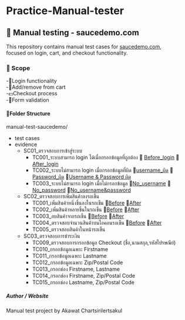 # Practice-Manual-tester
## 🧪 Manual testing - saucedemo.com
This repository contains manual test cases for [saucedemo.com](https://www.saucedemo.com),  
focused on login, cart, and checkout functionality.

### 🎯 Scope
-🔑Login functionality<br>
-🛒Add/remove from cart<br>
-💵Checkout process<br>
-📝Form validation<br>

#### 📁Folder Structure
manual-test-saucedemo/  
- test cases  
- evidence  
   - SC01_ตรวจสอบการเข้าสู่ระบบ
      - TC001_ระบบสามารถ login ได้เมื่อกรอกข้อมูลที่ถูกต้อง 📎 [Before_login](./evidence/swag-test-evidence/SWAG_evidence/SC01_ตรวจสอบการเข้าสู่ระบบ/TC001_valid_login/B_หน้าlogin.jpg) 📎 [After_login](./evidence/swag-test-evidence/SWAG_evidence/SC01_ตรวจสอบการเข้าสู่ระบบ/TC001_valid_login/A_หน้าlogin.jpg)
      - TC002_ระบบไม่สามารถ login เมื่อกรอกข้อมูลที่ผิด 📎[username_ผิด](./evidence/swag-test-evidence/SWAG_evidence/SC01_ตรวจสอบการเข้าสู่ระบบ/TC002_invalid_login/username_ผิด.jpg) 📎[Password_ผิด](./evidence/swag-test-evidence/SWAG_evidence/SC01_ตรวจสอบการเข้าสู่ระบบ/TC002_invalid_login/Password_ผิด.jpg) 📎[Username & Password ผิด](./evidence/swag-test-evidence/SWAG_evidence/SC01_ตรวจสอบการเข้าสู่ระบบ/TC002_invalid_login/Username_Password_ผิด.jpg) 
      - TC003_ระบบไม่สามารถ login เมื่อไม่กรอกข้อมูล 📎[No_username](./evidence/swag-test-evidence/SWAG_evidence/SC01_ตรวจสอบการเข้าสู่ระบบ/TC003_empty_login/No_username.jpg) 📎[No_password](./evidence/swag-test-evidence/SWAG_evidence/SC01_ตรวจสอบการเข้าสู่ระบบ/TC003_empty_login/No_password.jpg) 📎[No_username&password](./evidence/swag-test-evidence/SWAG_evidence/SC01_ตรวจสอบการเข้าสู่ระบบ/TC003_empty_login/No_Username_password.jpg)
   - SC02_ตรวจสอบการเพิ่มสินค้าลงรถเข็น 
      - TC001_เพิ่มสินค้าหนึ่งชิ้นลงในรถเข็น 📎[Before](./evidence/swag-test-evidence/SWAG_evidence/SC02_ตรวจสอบการเพิ่มสินค้าลงรถเข็น/TC001_add_item_cart/TC001_Before_add_to_cart.jpg) 📎[After](./evidence/swag-test-evidence/SWAG_evidence/SC02_ตรวจสอบการเพิ่มสินค้าลงรถเข็น/TC001_add_item_cart/TC001_After_add_to_cart.jpg)
      - TC002_เพิ่มสินค้าหลายชิ้นในรถเข็น 📎[Before](./evidence/swag-test-evidence/SWAG_evidence/SC02_ตรวจสอบการเพิ่มสินค้าลงรถเข็น/TC002_add_items_cart/TC002_Add_to_Cart_Before.jpg) 📎[After](evidence/swag-test-evidence/SWAG_evidence/SC02_ตรวจสอบการเพิ่มสินค้าลงรถเข็น/TC002_add_items_cart/TC002_Add_to_Cart_After.jpg)
      - TC003_ลบสินค้าจากรถเข็น 📎[Before](./evidence/swag-test-evidence/SWAG_evidence/SC02_ตรวจสอบการเพิ่มสินค้าลงรถเข็น/TC003_delete_item_cart/TC003_delete_from_cart_Before.jpg) 📎[After](./evidence/swag-test-evidence/SWAG_evidence/SC02_ตรวจสอบการเพิ่มสินค้าลงรถเข็น/TC003_delete_item_cart/TC003_delete_from_cart_After.jpg)
      - TC004_ตรวจสอบจำนวนสินค้าบนไอคอนรถเข็น 📎[Before](./evidence/swag-test-evidence/SWAG_evidence/SC02_ตรวจสอบการเพิ่มสินค้าลงรถเข็น/TC004_check_icon_cart/TC004_cart_icon_Before.jpg) 📎[After](./evidence/swag-test-evidence/SWAG_evidence/SC02_ตรวจสอบการเพิ่มสินค้าลงรถเข็น/TC004_check_icon_cart/TC004_cart_icon_After.jpg)
      - TC005_ตรวจสอบสินค้าในหน้ารถเข็น
   - SC03_ตรวจสอบการชำระเงิน
      - TC009_ตรวจสอบการกรอกข้อมูล Checkout (ชื่อ,นามสกุล,รหัสไปรษณีย์)
      - TC010_กรอกข้อมูลเฉพาะ Firstname
      - TC011_กรอกข้อมูลเฉพาะ Lastname
      - TC012_กรอกข้อมูลเฉพาะ Zip/Postal Code
      - TC013_กรอกช่อง Firstname, Lastname
      - TC014_กรอกช่อง Firstname, Zip/Postal Code
      - TC015_กรอกช่อง Lastname, Zip/Postal Code

##### Author / Website
Manual test project by Akawat Chartsirilertsakul

